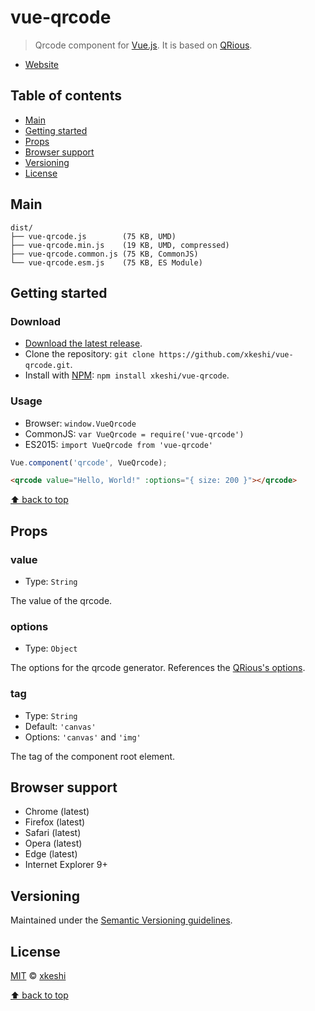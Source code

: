 # vue-qrcode

> Qrcode component for [Vue.js](https://vuejs.org/). It is based on [QRious](https://github.com/neocotic/qrious).

- [Website](https://xkeshi.github.io/vue-qrcode)



## Table of contents

- [Main](#main)
- [Getting started](#getting-started)
- [Props](#props)
- [Browser support](#browser-support)
- [Versioning](#versioning)
- [License](#license)



## Main

```
dist/
├── vue-qrcode.js        (75 KB, UMD)
├── vue-qrcode.min.js    (19 KB, UMD, compressed)
├── vue-qrcode.common.js (75 KB, CommonJS)
└── vue-qrcode.esm.js    (75 KB, ES Module)
```



## Getting started


### Download

- [Download the latest release](https://github.com/xkeshi/vue-qrcode/archive/master.zip).
- Clone the repository: `git clone https://github.com/xkeshi/vue-qrcode.git`.
- Install with [NPM](https://npmjs.com): `npm install xkeshi/vue-qrcode`.


### Usage

- Browser: `window.VueQrcode`
- CommonJS: `var VueQrcode = require('vue-qrcode')`
- ES2015: `import VueQrcode from 'vue-qrcode'`

```js
Vue.component('qrcode', VueQrcode);
```

```html
<qrcode value="Hello, World!" :options="{ size: 200 }"></qrcode>
```



[⬆ back to top](#table-of-contents)



## Props

### value

- Type: `String`

The value of the qrcode.


### options

- Type: `Object`

The options for the qrcode generator. References the [QRious's options](https://github.com/neocotic/qrious#api).


### tag

- Type: `String`
- Default: `'canvas'`
- Options: `'canvas'` and `'img'`

The tag of the component root element.



## Browser support

- Chrome (latest)
- Firefox (latest)
- Safari (latest)
- Opera (latest)
- Edge (latest)
- Internet Explorer 9+



## Versioning

Maintained under the [Semantic Versioning guidelines](http://semver.org/).



## License

[MIT](http://opensource.org/licenses/MIT) © [xkeshi](http://xkeshi.com)

[⬆ back to top](#table-of-contents)
